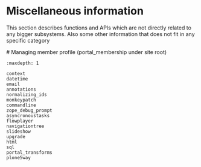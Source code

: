 # Miscellaneous information

This section describes functions and APIs which are not directly related to any bigger subsystems.
Also some other information that does not fit in any specific category

\# Managing member profile (portal_membership under site root)

```{toctree}
:maxdepth: 1

context
datetime
email
annotations
normalizing_ids
monkeypatch
commandline
zope_debug_prompt
asyncronoustasks
flowplayer
navigationtree
slideshow
upgrade
html
sql
portal_transforms
plone5way
```
